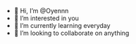 - 👋 Hi, I’m @Oyennn
- 👀 I’m interested in you
- 🌱 I’m currently learning everyday
- 💞️ I’m looking to collaborate on anything

<!---
Oyennn/Oyennn is a ✨ special ✨ repository because its `README.md` (this file) appears on your GitHub profile.
You can click the Preview link to take a look at your changes.
--->
